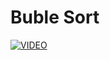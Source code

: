 # Buble Sort

[![VIDEO](https://i9.ytimg.com/vi_webp/MFNs0aTMK4M/maxresdefault.gif)](https://www.youtube.com/watch?v=MFNs0aTMK4M)





